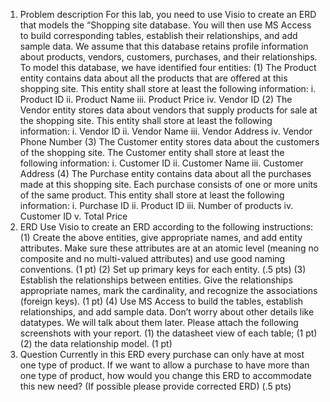 1. Problem description
For this lab, you need to use Visio to create an ERD that models the “Shopping site database.
You will then use MS Access to build corresponding tables, establish their relationships, and
add sample data.
We assume that this database retains profile information about products, vendors, customers,
purchases, and their relationships. To model this database, we have identified four entities:
(1) The Product entity contains data about all the products that are offered at this shopping site.
This entity shall store at least the following information:
i. Product ID
ii. Product Name
iii. Product Price
iv. Vendor ID
(2) The Vendor entity stores data about vendors that supply products for sale at the shopping site.
This entity shall store at least the following information:
i. Vendor ID
ii. Vendor Name
iii. Vendor Address
iv. Vendor Phone Number
(3) The Customer entity stores data about the customers of the shopping site. The Customer
entity shall store at least the following information:
i. Customer ID
ii. Customer Name
iii. Customer Address
(4) The Purchase entity contains data about all the purchases made at this shopping site. Each
purchase consists of one or more units of the same product. This entity shall store at least the
following information:
i. Purchase ID
ii. Product ID
iii. Number of products
iv. Customer ID
v. Total Price
2. ERD
Use Visio to create an ERD according to the following instructions:
(1) Create the above entities, give appropriate names, and add entity attributes. Make sure these
attributes are at an atomic level (meaning no composite and no multi-valued attributes) and use
good naming conventions. (1 pt)
(2) Set up primary keys for each entity. (.5 pts)
(3) Establish the relationships between entities. Give the relationships appropriate names, mark
the cardinality, and recognize the associations (foreign keys). (1 pt)
(4) Use MS Access to build the tables, establish relationships, and add sample data. Don’t
worry about other details like datatypes. We will talk about them later. Please attach the
following screenshots with your report.
(1) the datasheet view of each table; (1 pt)
(2) the data relationship model. (1 pt)
3. Question
Currently in this ERD every purchase can only have at most one type of product.
If we want to allow a purchase to have more than one type of product, how would you change
this ERD to accommodate this new need? (If possible please provide corrected ERD) (.5 pts)
